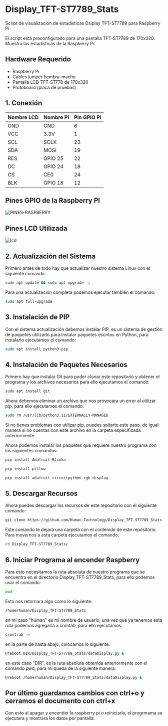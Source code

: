 # Display_TFT-ST7789_Stats
Script de visualización de estadísticas Dsiplay TFT-ST7789 para Raspberry Pi

El script está preconfigurado para una pantalla TFT-ST7789 de 170x320. Muestra las estadisticas de la Raspberry Pi.

## Hardware Requerido
- Raspberry Pi
- Cables jumper hembra-macho
- Pantalla LCD TFT-ST778 de 170x320
- Protoboard (placa de pruebas)

## 1. Conexión
| Nombre LCD | Nombre PI | Pin GPIO PI  |
| ---------- | --------- | ------------ |
| GND        | GND       | 6            |
| VCC        | 3.3V      | 1            |
| SCL        | SCLK      | 23           |
| SDA        | MOSI      | 19           |
| RES        | GPIO 25   | 22           |
| DC         | GPIO 24   | 18           |
| CS         | CE0       | 24           |
| BLK        | GPIO 18   | 12           |

## Pines GPIO de la Raspberry PI
![PINES-RASPBERRY](https://github.com/Human-Technology/Display_TFT-ST7789_Stats/assets/41929896/b3a341eb-2613-4900-aba3-47340694235b)

## Pines LCD Utilizada
![lcd](https://github.com/Human-Technology/Display_TFT-ST7789_Stats/assets/41929896/4eece4a2-8113-43d7-85a2-6e6bd0410dfe)

## 2. Actualización del Sistema
Primero antes de todo hay que actualizar nuestro sistema Linux con el siguiente comando:
```bash
sudo apt update && sudo apt upgrade -y
```
Para una actualización completa podemos ejecutar también el comando:
```bash
sudo apt full-upgrade
```

## 3. Instalación de PIP
Con el sistema actualización debemos instalar PIP, es un sistema de gestión de paquetes utilizado para instalar paquetes escritos en Python, para instalarlo ejecutamos el comando:
```bash
sudo apt install python3-pip
```

## 4. Instalación de Paquetes Necesarios
Primero hay que instalar Git para poder clonar este repositorio y obtener el programa y los archivos necesarios para ello ejecutamos el comando:
```bash
sudo apt install git
```
Ahora debemos eliminar un archivo que nos provocara un error al utilizar pip, para ello ejecutamos el comando:
```bash
sudo rm /usr/lib/python3.11/EXTERNALLY-MANAGED
```

Si no tienes problemas con utilizar pip, puedes saltarte este paso, de igual manera si no cuentas con este archivo en la carpeta especificada anteriormente.

Ahora podemos instalar los paquetes que requiere nuestro programa con los siguientes comandos:
```bash
pip install Adafruit-Blinka

pip install pillow

pip install adafruit-circuitpython-rgb-display
```

## 5. Descargar Recursos
Ahora puedes descargar los recursos de este repositorio con el siguiente comando:
```bash
git clone https://github.com/Human-Technology/Display_TFT-ST7789_Stats.git
```
Este comando te dejará una carpeta con el contenido de este repositorio. Para movernos a esta carpeta ejecutamos el comando:
```bash
cd Display_TFT-ST7789_Stats/
```
## 6. Iniciar Programa al encender Raspberry
Para esto necesitamos la ruta absoluta de nuestro programa que se encuentra en el directorio Display_TFT-ST7789_Stats, para ello podemos usar el comando:
```bash
pwd
```
Esto nos retornara algo como lo siguiente:
```bash
/home/human/Display_TFT-ST7789_Stats
```
en mi caso "human" es mi nombre de usuario, una vez que ya tenemos esta ruta podemos agregarla a crontab, para ello ejecutamos:
```bash
crontrab -e
```
en la parte de hasta abajo, colocamos lo siguiente:
```bash
@reboot DIR/Display_TFT-ST7789_Stats/dataDisplay.py &
```
en este caso "DIR", es la ruta absoluta obtenida anteriormente con el comando pwd, para mi queda de la siguiente manera:
```bash
@reboot /home/human/Display_TFT-ST7789_Stats/dataDisplay.py &
```
Por último guardamos cambios con ctrl+o y cerramos el documento con ctrl+x
---------------------------------------------
Con esto al apagar y encender la raspberry pi o reiniciarla, el progrmama se ejecutara y mostrara los datos por pantalla.
